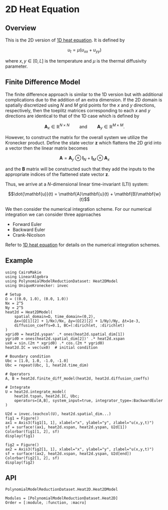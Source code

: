 # 2D Heat Equation

## Overview 

This is the 2D version of [1D heat equation](../1D/heat1d.md). It is defined by

```math
u_t = \mu (u_{xx} + u_{yy})
```
where $x,y\in[0,L]$ is the temperature and $\mu$ is the thermal diffusivity parameter.  

## Finite Difference Model

The finite difference approach is similar to the 1D version but with additional complications due to the addition of an extra dimension. If the 2D domain is spatially discretized using $N$ and $M$ grid points for the $x$ and $y$ directions, respectively, then the toeplitz matrices corresponding to each $x$ and $y$ directions are identical to that of the 1D case which is defined by

```math
\mathbf{A}_x\in\mathbb{R}^{N\times N} \qquad \text{and} \qquad \mathbf{A}_y\in\mathbb{R}^{M\times M}.
```

However, to construct the matrix for the overall system we utilize the Kronecker product. Define the state vector $\mathbf{z}$ which flattens the 2D grid into a vector then the linear matrix becomes

```math
\mathbf{A} = \mathbf{A}_y \otimes \mathbf{I}_{N} + \mathbf{I}_M \otimes \mathbf{A}_x
```

and the $\mathbf{B}$ matrix will be constructed such that they add the inputs to the appropriate indices of the flattened state vector $\mathbf z$.

Thus, we arrive at a $N$-dimensional linear time-invariant (LTI) system:

```math
\dot{\mathbf{u}}(t) = \mathbf{A}\mathbf{u}(t) + \mathbf{B}\mathbf{w}(t)
```

We then consider the numerical integration scheme. For our numerical integration we can consider three approaches
- Forward Euler
- Backward Euler
- Crank-Nicolson

Refer to [1D heat equation](../1D/heat1d.md) for details on the numerical integration schemes.

## Example

```@example Heat2D
using CairoMakie
using LinearAlgebra
using PolynomialModelReductionDataset: Heat2DModel
using UniqueKronecker: invec

# Setup
Ω = ((0.0, 1.0), (0.0, 1.0))
Nx = 2^5
Ny = 2^5
heat2d = Heat2DModel(
    spatial_domain=Ω, time_domain=(0,2), 
    Δx=(Ω[1][2] + 1/Nx)/Nx, Δy=(Ω[2][2] + 1/Ny)/Ny, Δt=1e-3,
    diffusion_coeffs=0.1, BC=(:dirichlet, :dirichlet)
)
xgrid0 = heat2d.yspan' .* ones(heat2d.spatial_dim[1])
ygrid0 = ones(heat2d.spatial_dim[2])' .* heat2d.xspan
ux0 = sin.(2π * xgrid0) .* cos.(2π * ygrid0)
heat2d.IC = vec(ux0)  # initial condition

# Boundary condition
Ubc = [1.0, 1.0, -1.0, -1.0]
Ubc = repeat(Ubc, 1, heat2d.time_dim)

# Operators
A, B = heat2d.finite_diff_model(heat2d, heat2d.diffusion_coeffs)

# Integrate
U = heat2d.integrate_model(
    heat2d.tspan, heat2d.IC, Ubc; 
    operators=[A,B], system_input=true, integrator_type=:BackwardEuler
)

U2d = invec.(eachcol(U), heat2d.spatial_dim...)
fig1 = Figure()
ax1 = Axis3(fig1[1, 1], xlabel="x", ylabel="y", zlabel="u(x,y,t)")
sf = surface!(ax1, heat2d.xspan, heat2d.yspan, U2d[1])
Colorbar(fig1[1, 2], sf)
display(fig1)
```

```@example Heat2D
fig2 = Figure()
ax2 = Axis3(fig2[1, 1], xlabel="x", ylabel="y", zlabel="u(x,y,t)")
sf = surface!(ax2, heat2d.xspan, heat2d.yspan, U2d[end])
Colorbar(fig2[1, 2], sf)
display(fig2)
```

## API

```@docs
PolynomialModelReductionDataset.Heat2D.Heat2DModel
```

```@autodocs
Modules = [PolynomialModelReductionDataset.Heat2D]
Order = [:module, :function, :macro]
```
